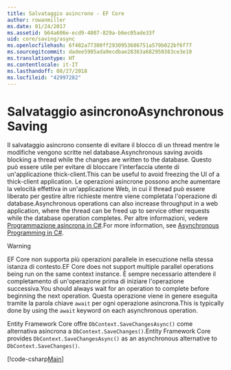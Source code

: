 ```yaml
---
title: Salvataggio asincrono - EF Core
author: rowanmiller
ms.date: 01/24/2017
ms.assetid: b64a606e-ecd9-4807-829a-b6ec05ade33f
uid: core/saving/async
ms.openlocfilehash: 6f482a77300ff2930953686751a579b022bf6f77
ms.sourcegitcommit: dadee5905ada9ecdbae28363a682950383ce3e10
ms.translationtype: HT
ms.contentlocale: it-IT
ms.lasthandoff: 08/27/2018
ms.locfileid: "42997282"
---
```

# <a name="asynchronous-saving"></a><span data-ttu-id="d6e51-102">Salvataggio asincrono</span><span class="sxs-lookup"><span data-stu-id="d6e51-102">Asynchronous Saving</span></span>

<span data-ttu-id="d6e51-103">Il salvataggio asincrono consente di evitare il blocco di un thread mentre le modifiche vengono scritte nel database.</span><span class="sxs-lookup"><span data-stu-id="d6e51-103">Asynchronous saving avoids blocking a thread while the changes are written to the database.</span></span> <span data-ttu-id="d6e51-104">Questo può essere utile per evitare di bloccare l'interfaccia utente di un'applicazione thick-client.</span><span class="sxs-lookup"><span data-stu-id="d6e51-104">This can be useful to avoid freezing the UI of a thick-client application.</span></span> <span data-ttu-id="d6e51-105">Le operazioni asincrone possono anche aumentare la velocità effettiva in un'applicazione Web, in cui il thread può essere liberato per gestire altre richieste mentre viene completata l'operazione di database.</span><span class="sxs-lookup"><span data-stu-id="d6e51-105">Asynchronous operations can also increase throughput in a web application, where the thread can be freed up to service other requests while the database operation completes.</span></span> <span data-ttu-id="d6e51-106">Per altre informazioni, vedere [Programmazione asincrona in C#](https://docs.microsoft.com/dotnet/csharp/async).</span><span class="sxs-lookup"><span data-stu-id="d6e51-106">For more information, see [Asynchronous Programming in C#](https://docs.microsoft.com/dotnet/csharp/async).</span></span>

> [!WARNING]  
> <span data-ttu-id="d6e51-107">EF Core non supporta più operazioni parallele in esecuzione nella stessa istanza di contesto.</span><span class="sxs-lookup"><span data-stu-id="d6e51-107">EF Core does not support multiple parallel operations being run on the same context instance.</span></span> <span data-ttu-id="d6e51-108">È sempre necessario attendere il completamento di un'operazione prima di iniziare l'operazione successiva.</span><span class="sxs-lookup"><span data-stu-id="d6e51-108">You should always wait for an operation to complete before beginning the next operation.</span></span> <span data-ttu-id="d6e51-109">Questa operazione viene in genere eseguita tramite la parola chiave `await` per ogni operazione asincrona.</span><span class="sxs-lookup"><span data-stu-id="d6e51-109">This is typically done by using the `await` keyword on each asynchronous operation.</span></span>

<span data-ttu-id="d6e51-110">Entity Framework Core offre `DbContext.SaveChangesAsync()` come alternativa asincrona a `DbContext.SaveChanges()`.</span><span class="sxs-lookup"><span data-stu-id="d6e51-110">Entity Framework Core provides `DbContext.SaveChangesAsync()` as an asynchronous alternative to `DbContext.SaveChanges()`.</span></span>

[!code-csharp[Main](../../../samples/core/Saving/Saving/Async/Sample.cs#Sample)]
